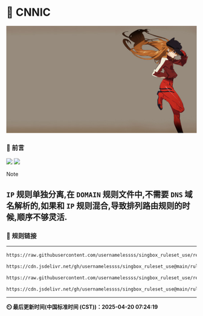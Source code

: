 
# 🧸 CNNIC
![](https://raw.githubusercontent.com/usernamelessss/picture-bed/main/images/202504042256831.jpg)
### 📣 前言
![](https://shields.io/badge/-移除重复规则-ff69b4) ![](https://shields.io/badge/-IP&nbsp;规则单独存放不与&nbsp;DOMAIN&nbsp;等混合-green)
> [!NOTE]
**`IP` 规则单独分离,在 `DOMAIN` 规则文件中,不需要 `DNS` 域名解析的,如果和 `IP` 规则混合,导致排列路由规则的时候,顺序不够灵活.**
---

###  🔗 规则链接
---

```url
https://raw.githubusercontent.com/usernamelessss/singbox_ruleset_use/refs/heads/main/rule/CNNIC/CNNIC_No_IP.json
```

```url
https://cdn.jsdelivr.net/gh/usernamelessss/singbox_ruleset_use@main/rule/CNNIC/CNNIC_No_IP.json
```

```url
https://raw.githubusercontent.com/usernamelessss/singbox_ruleset_use/refs/heads/main/rule/CNNIC/CNNIC_No_IP.srs
```

```url
https://cdn.jsdelivr.net/gh/usernamelessss/singbox_ruleset_use@main/rule/CNNIC/CNNIC_No_IP.srs
```

---
**⏲️ 最后更新时间(中国标准时间 (CST))：2025-04-20 07:24:19**